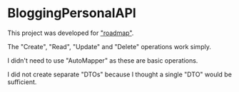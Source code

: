 # BloggingPersonalAPI

This project was developed for ["roadmap"](https://roadmap.sh/projects/blogging-platform-api).

The "Create", "Read", "Update" and "Delete" operations work simply.

I didn't need to use "AutoMapper" as these are basic operations.

I did not create separate "DTOs" because I thought a single "DTO" would be sufficient.
